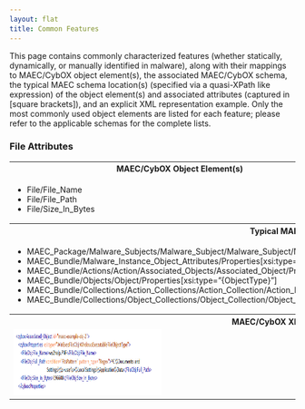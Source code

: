 ```yaml
---
layout: flat
title: Common Features
---
```


This page contains commonly characterized features (whether statically, dynamically, or manually identified in malware), along with their mappings to MAEC/CybOX object element(s), the associated MAEC/CybOX schema, the typical MAEC schema location(s) (specified via a quasi-XPath like expression) of the object element(s) and associated attributes (captured in [square brackets]), and an explicit XML representation example. Only the most commonly used object elements are listed for each feature; please refer to the applicable schemas for the complete lists.

### File Attributes

<table>
  <tr>
    <th>MAEC/CybOX Object Element(s)</th>
    <th><b>MAEC/CybOX Schema(s)</b></th>
  </tr>
  <tr>
    <td>
      <ul>
	    <li> File/File_Name
		<li> File/File_Path
		<li> File/Size_In_Bytes
	  </ul
	  >
    </td>
    <td>
      <ul>
        <li> CybOX:FileObj
   	    <li> CybOX:WinFileObj
		<li> CybOX:WinExecFileObj
	  </ul>
    </td>
  </tr>
  <tr>
    <th colspan="2">Typical MAEC Schema Location(s)</th>
  </tr>
  <tr>
    <td colspan="2">
    <ul>
	  <li> MAEC_Package/Malware_Subjects/Malware_Subject/Malware_Subject/Malware_Instance_Object_Attributes/Properties[xsi:type=”{ObjectType}”]
	  <li>MAEC_Bundle/Malware_Instance_Object_Attributes/Properties[xsi:type=”{ObjectType}”]
	  <li>MAEC_Bundle/Actions/Action/Associated_Objects/Associated_Object/Properties[xsi:type=”{ObjectType}”]
	  <li>MAEC_Bundle/Objects/Object/Properties[xsi:type=”{ObjectType}”] <li>MAEC_Bundle/Collections/Action_Collections/Action_Collection/Action_List/Action/Associated_Objects/Associated_Object/Properties[xsi:type=”{ObjectType}”]
	  <li>MAEC_Bundle/Collections/Object_Collections/Object_Collection/Object_List/Object/Properties[xsi:type=”{ObjectType}”]
	</ul>
	</td>
  </tr>
  <tr>
    <th colspan="2">MAEC/CybOX XML Representation Example</th>
  </tr>
  <tr>
    <td colspan="2">
<img src="FileAttr1.png" alt="MAEC Container data model" height="116" width="260"/>
    </td>
  </tr>
</table>
    	
		   
